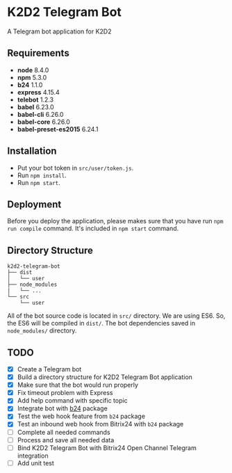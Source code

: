 # K2D2 Telegram Bot
A Telegram bot application for K2D2

## Requirements
- **node** 8.4.0
- **npm** 5.3.0
- **b24** 1.1.0
- **express** 4.15.4
- **telebot** 1.2.3
- **babel** 6.23.0
- **babel-cli** 6.26.0
- **babel-core** 6.26.0
- **babel-preset-es2015** 6.24.1

## Installation
- Put your bot token in `src/user/token.js`.
- Run `npm install`.
- Run `npm start`.

## Deployment
Before you deploy the application, please makes sure that you have run
`npm run compile` command. It's included in `npm start` command.

## Directory Structure
```
k2d2-telegram-bot
├── dist
│   └── user
├── node_modules
|   └── ...
└── src
    └── user
```

All of the bot source code is located in `src/` directory.
We are using ES6. So, the ES6 will be compiled in `dist/`.
The bot dependencies saved in `node_modules/` directory.

## TODO
- [x] Create a Telegram bot
- [x] Build a directory structure for K2D2 Telegram Bot application
- [x] Make sure that the bot would run properly
- [x] Fix timeout problem with Express
- [x] Add help command with specific topic
- [x] Integrate bot with [b24](https://github.com/setyongr/b24) package
- [x] Test the web hook feature from `b24` package
- [x] Test an inbound web hook from Bitrix24 with `b24` package
- [ ] Complete all needed commands
- [ ] Process and save all needed data
- [ ] Bind K2D2 Telegram Bot with Bitrix24 Open Channel Telegram integration
- [ ] Add unit test
